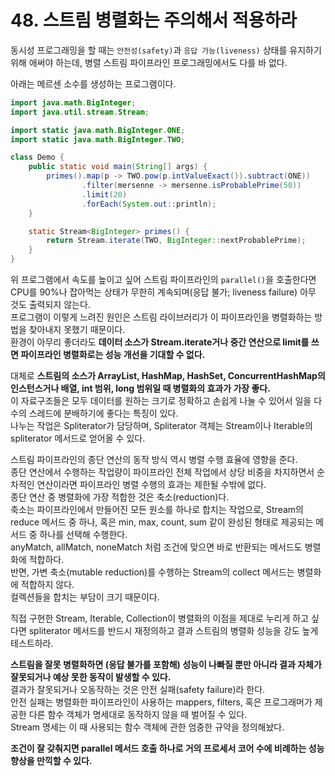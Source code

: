 # 48. 스트림 병렬화는 주의해서 적용하라

동시성 프로그래밍을 할 때는 `안전성(safety)`과 `응답 가능(liveness)` 상태를 유지하기 위해 애써야 하는데, 병렬 스트림 파이프라인 프로그래밍에서도 다를 바 없다.

아래는 메르센 소수를 생성하는 프로그램이다.

```java
import java.math.BigInteger;
import java.util.stream.Stream;

import static java.math.BigInteger.ONE;
import static java.math.BigInteger.TWO;

class Demo {
    public static void main(String[] args) {
        primes().map(p -> TWO.pow(p.intValueExact()).subtract(ONE))
                .filter(mersenne -> mersenne.isProbablePrime(50))
                .limit(20)
                .forEach(System.out::println);
    }

    static Stream<BigInteger> primes() {
        return Stream.iterate(TWO, BigInteger::nextProbablePrime);
    }
}
```

위 프로그램에서 속도를 높이고 싶어 스트림 파이프라인의 `parallel()`을 호출한다면 CPU를 90%나 잡아먹는 상태가 무한히 계속되며(응답 불가; liveness failure) 아무 것도 출력되지 않는다.  
프로그램이 이렇게 느려진 원인은 스트림 라이브러리가 이 파이프라인을 병렬화하는 방법을 찾아내지 못했기 때문이다.  
환경이 아무리 좋더라도 **데이터 소스가 Stream.iterate거나 중간 연산으로 limit를 쓰면 파이프라인 병렬화로는 성능 개선을 기대할 수 없다.**

대체로 **스트림의 소스가 ArrayList, HashMap, HashSet, ConcurrentHashMap의 인스턴스거나 배열, int 범위, long 범위일 때 병렬화의 효과가 가장 좋다.**  
이 자료구조들은 모두 데이터를 원하는 크기로 정확하고 손쉽게 나눌 수 있어서 일을 다수의 스레드에 분배하기에 좋다는 특징이 있다.  
나누는 작업은 Spliterator가 담당하며, Spliterator 객체는 Stream이나 Iterable의 spliterator 메서드로 얻어올 수 있다.

스트림 파이프라인의 종단 연산의 동작 방식 역시 병렬 수행 효율에 영향을 준다.  
종단 연산에서 수행하는 작업량이 파이프라인 전체 작업에서 상당 비중을 차지하면서 순차적인 연산이라면 파이프라인 병렬 수행의 효과는 제한될 수밖에 없다.  
종단 연산 중 병렬화에 가장 적합한 것은 축소(reduction)다.  
축소는 파이프라인에서 만들어진 모든 원소를 하나로 합치는 작업으로, Stream의 reduce 메서드 중 하나, 혹은 min, max, count, sum 같이 완성된 형태로 제공되는 메서드 중 하나를 선택해 수행한다.  
anyMatch, allMatch, noneMatch 처럼 조건에 맞으면 바로 반환되는 메서드도 병렬화에 적합하다.  
반면, 가변 축소(mutable reduction)를 수행하는 Stream의 collect 메서드는 병렬화에 적합하지 않다.  
컬렉션들을 합치는 부담이 크기 때문이다.

직접 구현한 Stream, Iterable, Collection이 병렬화의 이점을 제대로 누리게 하고 싶다면 spliterator 메서드를 반드시 재정의하고 결과 스트림의 병렬화 성능을 강도 높게 테스트하라.

**스트림을 잘못 병렬화하면 (응답 불가를 포함해) 성능이 나빠질 뿐만 아니라 결과 자체가 잘못되거나 예상 못한 동작이 발생할 수 있다.**  
결과가 잘못되거나 오동작하는 것은 안전 실패(safety failure)라 한다.  
안전 실패는 병렬화한 파이프라인이 사용하는 mappers, filters, 혹은 프로그래머가 제공한 다른 함수 객체가 명세대로 동작하지 않을 때 벌어질 수 있다.  
Stream 명세는 이 때 사용되는 함수 객체에 관한 엄중한 규약을 정의해놨다.

**조건이 잘 갖춰지면 parallel 메서드 호출 하나로 거의 프로세서 코어 수에 비례하는 성능 향상을 만끽할 수 있다.**
